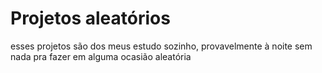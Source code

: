 # Projetos aleatórios
esses projetos são dos meus estudo sozinho, provavelmente à noite sem nada pra fazer em alguma ocasião aleatória
